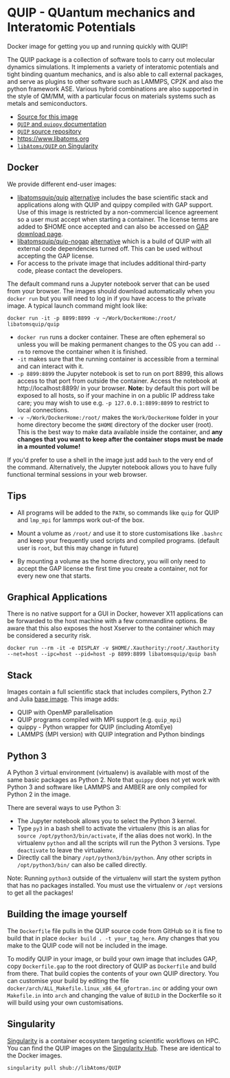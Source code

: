 QUIP - QUantum mechanics and Interatomic Potentials
===================================================

Docker image for getting you up and running quickly with QUIP!

The QUIP package is a collection of software tools to carry out
molecular dynamics simulations. It implements a variety of
interatomic potentials and tight binding quantum mechanics, and
is also able to call external packages, and serve as plugins to
other software such as LAMMPS, CP2K and also the python framework
ASE. Various hybrid combinations are also supported in the style
of QM/MM, with a particular focus on materials systems such as
metals and semiconductors.

 - [Source for this image](https://github.com/libAtoms/QUIP/tree/public/docker)
 - [``QUIP`` and ``quippy`` documentation](http://libatoms.github.io/QUIP/)
 - [``QUIP`` source repository](https://github.com/libAtoms/QUIP)
 - https://www.libatoms.org
 - [``libAtoms/QUIP`` on Singularity](https://singularity-hub.org/collections/346/)

Docker
------

We provide different end-user images:

 - [libatomsquip/quip](https://hub.docker.com/r/libatomsquip/quip/)
   [alternative](https://store.docker.com/community/images/libatomsquip/quip)
   includes the base scientific stack and applications along with QUIP and
   quippy compiled with GAP support. Use of this image is restricted by a
   non-commercial licence agreement so a user must accept when starting
   a container. The license terms are added to $HOME once accepted and can
   also be accessed on [GAP download page](http://www.libatoms.org/gap/gap_download.html).
 - [libatomsquip/quip-nogap](https://hub.docker.com/r/libatomsquip/quip-nogap/)
   [alternative](https://store.docker.com/community/images/libatomsquip/quip-nogap)
   which is a build of QUIP with all external code dependencies turned off.
   This can be used without accepting the GAP license.
 - For access to the private image that includes additional third-party code,
   please contact the developers.

The default command runs a Jupyter notebook server that can be used from
your browser. The images should download automatically when you ``docker run``
but you will need to log in if you have access to the private image.
A typical launch command might look like:

```
docker run -it -p 8899:8899 -v ~/Work/DockerHome:/root/ libatomsquip/quip
```

 - ``docker run`` runs a docker container. These are often ephemeral so unless
   you will be making permanent changes to the OS you can add ``--rm`` to
   remove the container when it is finished.
 - ``-it`` makes sure that the running container is accessible from a terminal
   and can interact with it.
 - ``-p 8899:8899`` the Jupyter notebook is set to run on port 8899, this
   allows access to that port from outside the container. Access the notebook
   at http://localhost:8899/ in your browser. **Note:** by default this
   port will be exposed to all hosts, so if your machine in on a public IP
   address take care; you may wish to use e.g. ``-p 127.0.0.1:8899:8899``
   to restrict to local connections.
 - ``-v ~/Work/DockerHome:/root/`` makes the ``Work/DockerHome`` folder in
   your home directory become the ``$HOME`` directory of the docker user
   (root). This is the best way to make data available inside the container,
   and **any changes that you want to keep after the container stops must be
   made in a mounted volume!**

If you'd prefer to use a shell in the image just add ``bash`` to the very end
of the command. Alternatively, the Jupyter notebook allows you to have fully
functional terminal sessions in your web browser.

Tips
----

 - All programs will be added to the ``PATH``, so commands like ``quip`` for
   QUIP and ``lmp_mpi`` for lammps work out-of the box.

 - Mount a volume as ``/root/`` and use it to store customisations like
   ``.bashrc`` and keep your frequently used scripts and compiled programs.
   (default user is ``root``, but this may change in future)

 - By mounting a volume as the home directory, you will only need to accept the
   GAP license the first time you create a container, not for every new one
   that starts.

Graphical Applications
----------------------

There is no native support for a GUI in Docker, however X11 applications can
be forwarded to the host machine with a few commandline options. Be aware that
this also exposes the host Xserver to the container which may be considered
a security risk.

```
docker run --rm -it -e DISPLAY -v $HOME/.Xauthority:/root/.Xauthority --net=host --ipc=host --pid=host -p 8899:8899 libatomsquip/quip bash 
```


Stack
-----

Images contain a full scientific stack that includes compilers, Python 2.7
and Julia [base image](https://github.com/libAtoms/docker-quip-base).
This image adds:

 - QUIP with OpenMP parallelisation
 - QUIP programs compiled with MPI support (e.g. ``quip_mpi``)
 - quippy - Python wrapper for QUIP (including AtomEye)
 - LAMMPS (MPI version) with QUIP integration and Python bindings


Python 3
--------

A Python 3 virtual environment (virtualenv) is available with most of the
same basic packages as Python 2. Note that ``quippy`` does not yet work
with Python 3 and software like LAMMPS and AMBER are only compiled for
Python 2 in the image.

There are several ways to use Python 3:

 - The Jupyter notebook allows you to select the Python 3 kernel.
 - Type ``py3`` in a bash shell to activate the virtualenv (this is an
   alias for ``source /opt/python3/bin/activate``, if the alias does
   not work). In the virtualenv ``python`` and all the scripts will run
   the Python 3 versions. Type ``deactivate`` to leave the virtualenv.
 - Directly call the binary ``/opt/python3/bin/python``. Any other
   scripts in ``/opt/python3/bin/`` can also be called directly.

Note: Running ``python3`` outside of the virtualenv will start the system
python that has no packages installed. You must use the virtualenv or
``/opt`` versions to get all the packages!


Building the image yourself
---------------------------

The ``Dockerfile`` file pulls in the QUIP source code from GitHub so it
is fine to build that in place ``docker build . -t your_tag_here``. Any
changes that you make to the QUIP code will not be included in the image.

To modify QUIP in your image, or build your own image that includes GAP,
copy ``Dockerfile.gap`` to the root directory of QUIP as ``Dockerfile``
and build from there. That build copies the contents of your own QUIP
directory. You can customise your build by editing the file 
``docker/arch/ALL_Makefile.linux_x86_64_gfortran.inc`` or adding your own
``Makefile.in`` into ``arch`` and changing the value of ``BUILD`` in the
Dockerfile so it will build using your own customisations.


Singularity
-----------

[Singularity](http://singularity.lbl.gov) is a container ecosystem targeting
scientific workflows on HPC. You can find the QUIP images on the
[Singularity Hub](https://singularity-hub.org/collections/346/). These are
identical to the Docker images.

```
singularity pull shub://libAtoms/QUIP
```

